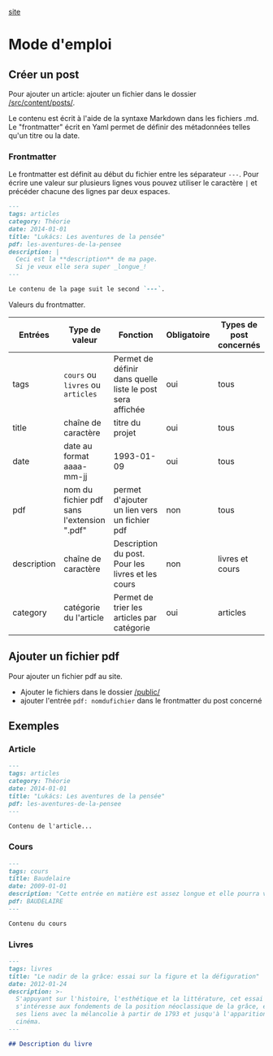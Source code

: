 [site](https://sylvie-thorel.github.io)

# Mode d'emploi

## Créer un post

Pour ajouter un article: ajouter un fichier dans le dossier [/src/content/posts/](/src/content/posts/).

Le contenu est écrit à l'aide de la syntaxe Markdown dans les fichiers .md. Le "frontmatter" écrit en Yaml permet de définir des métadonnées telles qu'un titre ou la date.

### Frontmatter

Le frontmatter est définit au début du fichier entre les séparateur `---`.
Pour écrire une valeur sur plusieurs lignes vous pouvez utiliser le caractère `|` et précéder chacune des lignes par deux espaces.

```md
---
tags: articles
category: Théorie
date: 2014-01-01
title: "Lukács: Les aventures de la pensée"
pdf: les-aventures-de-la-pensee
description: |
  Ceci est la **description** de ma page.
  Si je veux elle sera super _longue_!
---

Le contenu de la page suit le second `---`.
```

Valeurs du frontmatter.

| Entrées     | Type de valeur                             | Fonction                                                  | Obligatoire | Types de post concernés |
| ----------- | ------------------------------------------ | --------------------------------------------------------- | ----------- | ----------------------- |
| tags        | `cours` ou `livres` ou `articles`          | Permet de définir dans quelle liste le post sera affichée | oui         | tous                    |
| title       | chaîne de caractère                        | titre du projet                                           | oui         | tous                    |
| date        | date au format aaaa-mm-jj                  | 1993-01-09                                                | oui         | tous                    |
| pdf         | nom du fichier pdf sans l'extension ".pdf" | permet d'ajouter un lien vers un fichier pdf              | non         | tous                    |
| description | chaîne de caractère                        | Description du post. Pour les livres et les cours         | non         | livres et cours         |
| category    | catégorie du l'article                     | Permet de trier les articles par catégorie                | oui         | articles                |

## Ajouter un fichier pdf

Pour ajouter un fichier pdf au site.

- Ajouter le fichiers dans le dossier [/public/](/public/)
- ajouter l'entrée `pdf: nomdufichier` dans le frontmatter du post concerné

## Exemples

### Article

```md
---
tags: articles
category: Théorie
date: 2014-01-01
title: "Lukács: Les aventures de la pensée"
pdf: les-aventures-de-la-pensee
---

Contenu de l'article...
```

### Cours

```md
---
tags: cours
title: Baudelaire
date: 2009-01-01
description: "Cette entrée en matière est assez longue et elle pourra vous sembler parfois éloignée du sujet – je pense en particulier au développement sur la perspective et au développement sur Les Grotesques de Gautier, qui me semblent pourtant très utiles et même nécessaires."
pdf: BAUDELAIRE
---

Contenu du cours
```

### Livres

```md
---
tags: livres
title: "Le nadir de la grâce: essai sur la figure et la défiguration"
date: 2012-01-24
description: >-
  S'appuyant sur l'histoire, l'esthétique et la littérature, cet essai
  s'intéresse aux fondements de la position néoclassique de la grâce, et montre
  ses liens avec la mélancolie à partir de 1793 et jusqu'à l'apparition du
  cinéma.
---

## Description du livre
```
